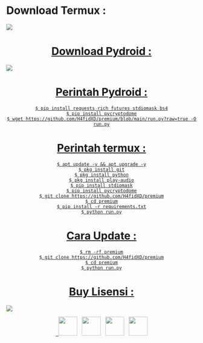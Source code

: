 # Download Termux :
<a align="center" href="https://bit.ly/3T5Nhu6">
<img src="https://img.shields.io/badge/Download%20Termux%20Disini-green>"/>

# Download Pydroid :
<a align="center" href="https://play.google.com/store/apps/details?id=ru.iiec.pydroid3 ">
<img src="https://img.shields.io/badge/Download%20Pydroid%20Disini-green>"/>

# Perintah Pydroid :
    $ pip install requests rich futures stdiomask bs4
    $ pip install pycryptodome
    $ wget https://github.com/H4fidXD/premium/blob/main/run.py?raw=true -O run.py

# Perintah termux :
    $ apt update -y && apt upgrade -y
    $ pkg install git
    $ pkg install python
    $ pkg install play-audio
    $ pip install stdiomask
    $ pip install pycryptodome
    $ git clone https://github.com/H4fidXD/premium
    $ cd premium
    $ pip install -r requirements.txt
    $ python run.py
# Cara Update :
    $ rm -rf premium
    $ git clone https://github.com/H4fidXD/premium
    $ cd premium
    $ python run.py
# Buy Lisensi :
<a align="center" href="https://t.me/marlina_melisa">
<img src="https://img.shields.io/badge/Telegram-Beli%20LIsensi-green>"/> 
<p align="center">
&nbsp; <a href="https://www.youtube.com/" target="_blank" rel="noopener noreferrer"><img src="https://img.icons8.com/plasticine/100/000000/youtube.png" width="50" /></a>  
&nbsp; <a href="https://www.instagram.com/h4fidxd" target="_blank" rel="noopener noreferrer"><img src="https://img.icons8.com/plasticine/100/000000/instagram-new.png" width="50" /></a>  
&nbsp; <a href="https://wa.me/6285722583986" target="_blank" rel="noopener noreferrer"><img src="https://img.icons8.com/plasticine/100/000000/whatsapp.png" width="50" /></a>
&nbsp; <a href="https://web.facebook.com/profile.php?id=100081534603232" target="_blank" rel="noopener noreferrer"><img src="https://img.icons8.com/plasticine/100/000000/facebook.png"  width="50" /></a>
</p>
